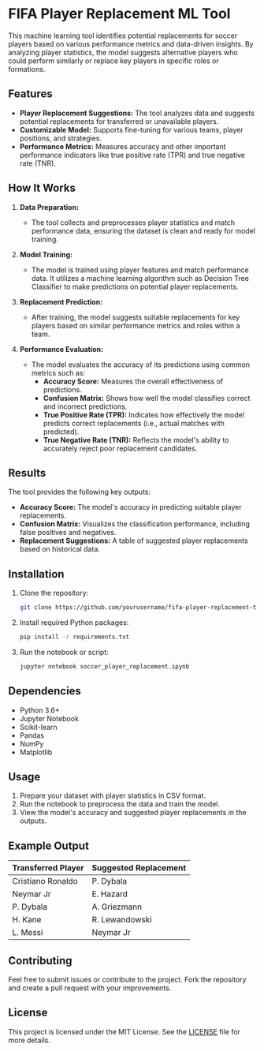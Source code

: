 
# FIFA Player Replacement ML Tool

This machine learning tool identifies potential replacements for soccer players based on various performance metrics and data-driven insights. By analyzing player statistics, the model suggests alternative players who could perform similarly or replace key players in specific roles or formations.

## Features

- **Player Replacement Suggestions:** The tool analyzes data and suggests potential replacements for transferred or unavailable players.
- **Customizable Model:** Supports fine-tuning for various teams, player positions, and strategies.
- **Performance Metrics:** Measures accuracy and other important performance indicators like true positive rate (TPR) and true negative rate (TNR).

## How It Works

1. **Data Preparation:**
   - The tool collects and preprocesses player statistics and match performance data, ensuring the dataset is clean and ready for model training.

2. **Model Training:**
   - The model is trained using player features and match performance data. It utilizes a machine learning algorithm such as Decision Tree Classifier to make predictions on potential player replacements.

3. **Replacement Prediction:**
   - After training, the model suggests suitable replacements for key players based on similar performance metrics and roles within a team. 

4. **Performance Evaluation:**
   - The model evaluates the accuracy of its predictions using common metrics such as:
     - **Accuracy Score:** Measures the overall effectiveness of predictions.
     - **Confusion Matrix:** Shows how well the model classifies correct and incorrect predictions.
     - **True Positive Rate (TPR):** Indicates how effectively the model predicts correct replacements (i.e., actual matches with predicted).
     - **True Negative Rate (TNR):** Reflects the model's ability to accurately reject poor replacement candidates.

## Results

The tool provides the following key outputs:
- **Accuracy Score:** The model's accuracy in predicting suitable player replacements.
- **Confusion Matrix:** Visualizes the classification performance, including false positives and negatives.
- **Replacement Suggestions:** A table of suggested player replacements based on historical data.

## Installation

1. Clone the repository:
   ```bash
   git clone https://github.com/yourusername/fifa-player-replacement-tool.git
   ```

2. Install required Python packages:
   ```bash
   pip install -r requirements.txt
   ```

3. Run the notebook or script:
   ```bash
   jupyter notebook soccer_player_replacement.ipynb
   ```

## Dependencies

- Python 3.6+
- Jupyter Notebook
- Scikit-learn
- Pandas
- NumPy
- Matplotlib

## Usage

1. Prepare your dataset with player statistics in CSV format.
2. Run the notebook to preprocess the data and train the model.
3. View the model's accuracy and suggested player replacements in the outputs.

## Example Output

| Transferred Player    | Suggested Replacement |
|-----------------------|-----------------------|
| Cristiano Ronaldo     | P. Dybala             |
| Neymar Jr             | E. Hazard             |
| P. Dybala             | A. Griezmann          |
| H. Kane               | R. Lewandowski        |
| L. Messi              | Neymar Jr             |

## Contributing

Feel free to submit issues or contribute to the project. Fork the repository and create a pull request with your improvements.

## License

This project is licensed under the MIT License. See the [LICENSE](LICENSE) file for more details.

